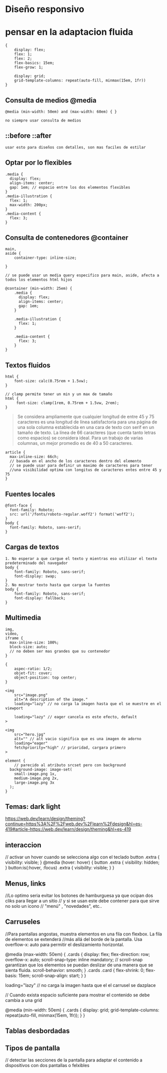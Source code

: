 # Diseño responsivo


# pensar en la adaptacion fluida 
    
    {
        display: flex;
        flex: 1;
        flex: 2;
        flex-basics: 15em;
        flex-grow: 1;

        display: grid;
        grid-template-columns: repeat(auto-fill, minmax(15em, 1fr))
    }

## Consulta de medios @media
    @media (min-width: 50em) and (max-width: 60em) { }

    no siempre usar consulta de medios
    
## ::before ::after
    usar esto para diseños con detalles, son mas faciles de estilar

## Optar por lo flexibles

    .media {
      display: flex;
      align-items: center;
      gap: 1em; // espacio entre los dos elementos flexibles
    }
    .media-illustration {
      flex: 1;
      max-width: 200px;
    }
    .media-content {
      flex: 3;
    }

## Consulta de contenedores @container

    main,
    aside {
        container-type: inline-size;
    
    }

    // se puede usar un media query especifico para main, aside, afecta a todos los elementos html hijos

    @container (min-width: 25em) {
        .media {
          display: flex;
          align-items: center;
          gap: 1em;
        }

        .media-illustration {
          flex: 1;
        }

        .media-content {
          flex: 3;
        }
    } 

## Textos fluidos

    html {
        font-size: calc(0.75rem + 1.5vw);
    }

    // clamp permite tener un min y un max de tamaño
    html {
         font-size: clamp(1rem, 0.75rem + 1.5vw, 2rem);
    }

>Se considera ampliamente que cualquier longitud de entre 45 y 75 caracteres es una longitud de línea satisfactoria para una página de una sola columna establecida en una cara de texto con serif en un tamaño de texto. La línea de 66 caracteres (que cuenta tanto letras como espacios) se considera ideal. Para un trabajo de varias columnas, un mejor promedio es de 40 a 50 caracteres.

    article {
      max-inline-size: 66ch;
      // basada en el ancho de los caracteres dentro del elemento
      // se puede usar para definir un maximo de caracteres para tener
      //una visibilidad optima con longitus de caracteres entes entre 45 y 75
    }

## Fuentes locales
    @font-face {
      font-family: Roboto;
      src: url('/fonts/roboto-regular.woff2') format('woff2');
    }
    body {
      font-family: Roboto, sans-serif;
    }


## Cargas de textos

    1. No esperar a que cargue el texto y mientras eso utilizar el texto predeterminado del navegador
    body {
        font-family: Roboto, sans-serif;
        font-display: swap;
    }
    2. No mostrar texto hasta que cargue la fuentes
    body {
        font-family: Roboto, sans-serif;
        font-display: fallback;
    }

## Multimedia

    img,
    video,
    iframe {
      max-inline-size: 100%;
      block-size: auto;
      // no deben ser mas grandes que su contenedor
    }

    {
        aspec-ratio: 1/2;
        objet-fit: cover;
        object-position: top center;
    }

    <img
        src="image.png"
        alt="A description of the image."
        loading="lazy" // no carga la imagen hasta que el se muestre en el viewport

        loading="lazy" // eager cancela es este efecto, default
    >          

    <img
        src="hero.jpg"
        alt="" // alt vacio significa que es una imagen de adorno
        loading="eager"
        fetchpriority="high" // prioridad, cargara primero
    >   

    element {
        // parecido al atributo srcset pero con background
      background-image: image-set(
        small-image.png 1x,
        medium-image.png 2x,
        large-image.png 3x
      );
    }


## Temas: dark light

<https://web.dev/learn/design/theming?continue=https%3A%2F%2Fweb.dev%2Flearn%2Fdesign&hl=es-419#article-https://web.dev/learn/design/theming&hl=es-419>

## interaccion

  // activar un hover cuando se selecciona algo con el teclado 
  button .extra {
    visibility: visible;
  }
  @media (hover: hover) {
    button .extra {
      visibility: hidden;
    }
    button:is(:hover, :focus) .extra {
      visibility: visible;
    }
  }


## Menus, links 

  //Lo optimo seria evitar los botones de hamburguesa ya que ocipan dos cliks para llegar a un sitio
  // y si se usan este debe contener para que sirve no solo un icono
  // "menú" , "novedades", etc..

## Carruseles

  //Para pantallas angostas, muestra elementos en una fila con flexbox. La fila de elementos se extenderá 
  //más allá del borde de la pantalla. Usa overflow-x: auto para permitir el deslizamiento horizontal.


  @media (max-width: 50em) {
    .cards {
      display: flex;
      flex-direction: row;
      overflow-x: auto;
      scroll-snap-type: inline mandatory; //  scroll-snap garantizan que los elementos se puedan deslizar de una manera que se sienta fluida.
      scroll-behavior: smooth;
    }
    .cards .card {
      flex-shrink: 0;
      flex-basis: 15em;
      scroll-snap-align: start;
    }
  }

  loading="lazy" // no carga la imagen hasta que el el carrusel se dazplace 


  // Cuando exista espacio suficiente para mostrar el contenido se debe cambia a una grid

  @media (min-width: 50em) {
    .cards {
      display: grid;
      grid-template-columns: repeat(auto-fill, minmax(15em, 1fr));
    }
  } 


## Tablas desbordadas


## Tipos de pantalla

  // detectar las secciones de la pantalla para adaptar el contenido a dispositivos con dos pantallas o felxibles

